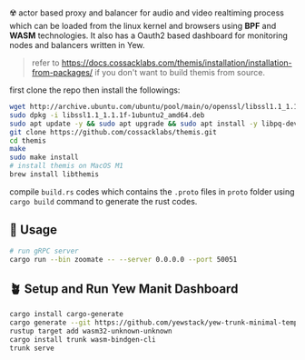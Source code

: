 

☢️ actor based proxy and balancer for audio and video realtiming process which can be loaded from the linux kernel and browsers using **BPF** and **WASM** technologies. It also has a Oauth2 based dashboard for monitoring nodes and balancers written in Yew.

> refer to https://docs.cossacklabs.com/themis/installation/installation-from-packages/ if you don't want to build themis from source.

first clone the repo then install the followings:

```bash
wget http://archive.ubuntu.com/ubuntu/pool/main/o/openssl/libssl1.1_1.1.1f-1ubuntu2_amd64.deb
sudo dpkg -i libssl1.1_1.1.1f-1ubuntu2_amd64.deb
sudo apt update -y && sudo apt upgrade && sudo apt install -y libpq-dev pkg-config build-essential libudev-dev libssl-dev librust-openssl-dev
git clone https://github.com/cossacklabs/themis.git
cd themis
make
sudo make install
# install themis on MacOS M1
brew install libthemis
```

compile `build.rs` codes which contains the `.proto` files in `proto` folder using ```cargo build``` command to generate the rust codes.

## 🥙 Usage

```bash
# run gRPC server
cargo run --bin zoomate -- --server 0.0.0.0 --port 50051
```

## 🪴 Setup and Run Yew Manit Dashboard

```bash
cargo install cargo-generate
cargo generate --git https://github.com/yewstack/yew-trunk-minimal-template ###### build a new yew app
rustup target add wasm32-unknown-unknown
cargo install trunk wasm-bindgen-cli
trunk serve
```